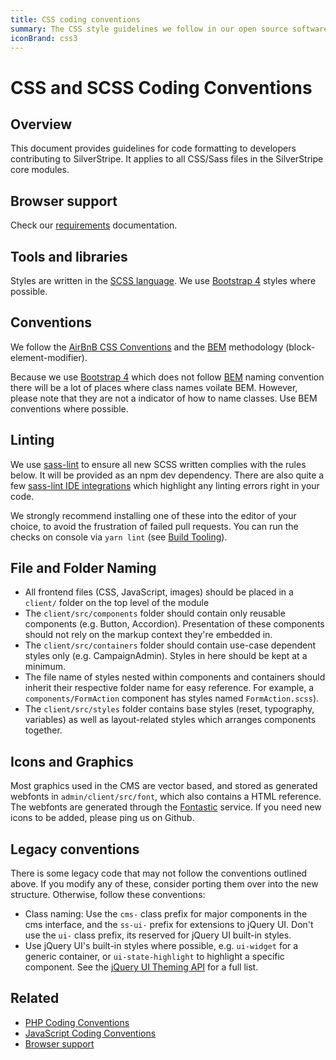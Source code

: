 ```yaml
---
title: CSS coding conventions
summary: The CSS style guidelines we follow in our open source software
iconBrand: css3
---
```

# CSS and SCSS Coding Conventions

## Overview

This document provides guidelines for code formatting to developers contributing
to SilverStripe. It applies to all CSS/Sass files in the SilverStripe core modules.

## Browser support

Check our [requirements](/getting_started/server_requirements) documentation.

## Tools and libraries

Styles are written in the [SCSS language](http://sass-lang.com/).
We use [Bootstrap 4](https://getbootstrap.com/) styles where possible.

## Conventions

We follow the [AirBnB CSS Conventions](https://github.com/airbnb/css)
and the [BEM](http://getbem.com/) methodology (block-element-modifier).

Because we use [Bootstrap 4](https://getbootstrap.com/) which
does not follow [BEM](http://getbem.com/) naming convention there will be
a lot of places where class names voilate BEM.
However, please note that they are not a indicator of how to name classes.
Use BEM conventions where possible.

## Linting

We use [sass-lint](https://github.com/sasstools/sass-lint) to ensure all new SCSS
written complies with the rules below. It will be provided as an npm dev dependency.
There are also quite a few [sass-lint IDE integrations](https://github.com/sasstools/sass-lint#ide-integration)
which highlight any linting errors right in your code.

We strongly recommend installing one of these into the editor of your choice, to
avoid the frustration of failed pull requests. You can run the checks on console
via `yarn lint` (see [Build Tooling](/contributing/build_tooling)).

## File and Folder Naming

- All frontend files (CSS, JavaScript, images) should be placed in
  a `client/` folder on the top level of the module
- The `client/src/components` folder should contain only reusable components
  (e.g. Button, Accordion). Presentation of these components should not rely on
  the markup context they're embedded in.
- The `client/src/containers` folder should contain use-case dependent styles only
  (e.g. CampaignAdmin). Styles in here should be kept at a minimum.
- The file name of styles nested within components and containers should inherit their
  respective folder name for easy reference.
  For example, a `components/FormAction` component has styles named `FormAction.scss`).
- The `client/src/styles` folder contains base styles (reset, typography, variables)
  as well as layout-related styles which arranges components together.

## Icons and Graphics

Most graphics used in the CMS are vector based, and stored as generated
webfonts in `admin/client/src/font`, which also contains a HTML reference.
The webfonts are generated through the [Fontastic](http://app.fontastic.me) service.
If you need new icons to be added, please ping us on Github.  

## Legacy conventions

There is some legacy code that may not follow the conventions outlined above. If you modify any of these,
consider porting them over into the new structure. Otherwise, follow these conventions:

- Class naming: Use the `cms-` class prefix for major components in the cms interface,
  and the `ss-ui-` prefix for extensions to jQuery UI. Don't use the `ui-` class prefix, its reserved for jQuery UI built-in styles.
- Use jQuery UI's built-in styles where possible, e.g. `ui-widget` for a generic container, or `ui-state-highlight`
  to highlight a specific component. See the [jQuery UI Theming API](https://api.jqueryui.com/category/theming/) for a full list.

## Related

* [PHP Coding Conventions](/contributing/php_coding_conventions)
* [JavaScript Coding Conventions](/contributing/javascript_coding_conventions)
* [Browser support](/getting_started/server_requirements/)
